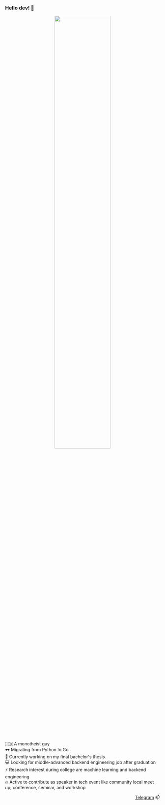 ### Hello dev! 👋

<p align=center>
<img src="https://www.gstatic.com/mobilesdk/200303_mobilesdk/ML_fore@2x.png" height=60% width=60%>
</p>

:indonesia: A monotheist guy<br>
🕶️ Migrating from Python to Go<br>
🔭 Currently working on my final bachelor's thesis<br>
💻 Looking for middle-advanced backend engineering job after graduation<br>
⚡ Research interest during college are machine learning and backend engineering<br>
🔥 Active to contribute as speaker in tech event like community local meet up, conference, seminar, and workshop<br>

<p align=right>
<a href="https://t.me/rakhmanWahid">Telegram</a> 📫
</p>
